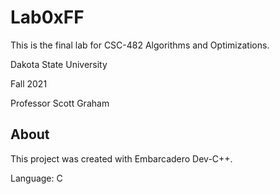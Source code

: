 # Lab0xFF
This is the final lab for CSC-482 Algorithms and Optimizations.

Dakota State University

Fall 2021

Professor Scott Graham

## About
This project was created with Embarcadero Dev-C++.

Language: C
